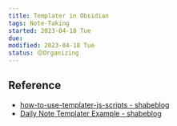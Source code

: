 ```yaml
---
title: Templater in Obsidian
tags: Note-Taking   
started: 2023-04-18 Tue
due: 
modified: 2023-04-18 Tue
status: 🟡Organizing
---
```

## Reference
- [how-to-use-templater-js-scripts - shabeblog](https://shbgm.ca/blog/obsidian/how-to-use-templater-js-scripts)
- [Daily Note Templater Example - shabeblog](https://shbgm.ca/blog/obsidian/O__O+Templater/Daily+Note+Templater+Example)
